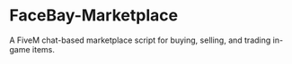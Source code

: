 # FaceBay-Marketplace
A FiveM chat-based marketplace script for buying, selling, and trading in-game items.
